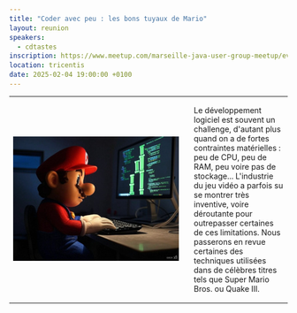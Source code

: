 ```yaml
---
title: "Coder avec peu : les bons tuyaux de Mario"
layout: reunion
speakers:
  - cdtastes
inscription: https://www.meetup.com/marseille-java-user-group-meetup/events/305735018/
location: tricentis
date: 2025-02-04 19:00:00 +0100
---
```

<table>
<tr><td style="height:225px; width:300px; padding-right:20px"><img height="225" width="300" src="/static/assets/images/marioTuyau.jpg" alt="Mario coding" /></td>
<td><p>Le développement logiciel est souvent un challenge, d'autant plus quand on a de
fortes contraintes matérielles : peu de CPU, peu de RAM, peu voire pas de
stockage... L'industrie du jeu vidéo a parfois su se montrer très inventive,
voire déroutante pour outrepasser certaines de ces limitations. Nous passerons
en revue certaines des techniques utilisées dans de célèbres titres tels que
Super Mario Bros. ou Quake III.</p></td></tr>
</table>




